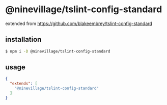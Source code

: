 # @ninevillage/tslint-config-standard

extended from https://github.com/blakeembrey/tslint-config-standard

## installation

```bash
$ npm i -D @ninevillage/tslint-config-standard
```

## usage

```json
{
  "extends": [
    "@ninevillage/tslint-config-standard"
  ]
}
```

